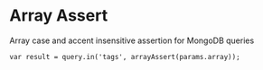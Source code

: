 Array Assert
============

Array case and accent insensitive assertion for MongoDB queries

`var result = query.in('tags', arrayAssert(params.array));`
